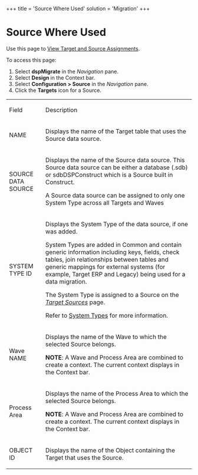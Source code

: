+++
title = 'Source Where Used'
solution = 'Migration'
+++

# Source Where Used

<div class="use">

Use this page to [View Target and Source
Assignments](../Use_Cases/View_Target_and_Source_Assignments).

</div>

To access this page:

1.  Select <span style="font-weight: bold;">dspMigrate</span> in the
    <span style="font-style: italic;">Navigation</span> pane.
2.  Select <span style="font-weight: bold;">Design </span>in the Context
    bar.
3.  Select <span style="font-weight: bold;">Configuration \>
    Source</span> in the
    <span style="font-style: italic;">Navigation</span> pane.
4.  Click the <span style="font-weight: bold;">Targets</span> icon for a
    Source.

<table>
<tbody>
<tr class="odd">
<td><p>Field</p></td>
<td><p>Description</p></td>
</tr>
<tr class="even">
<td><p>NAME</p></td>
<td><p>Displays the name of the Target table that uses the Source data source.</p></td>
</tr>
<tr class="odd">
<td><p>SOURCE DATA SOURCE</p></td>
<td><p>Displays the name of the Source data source. This Source data source can be either a database (.sdb) or sdbDSPConstruct which is a Source built in Construct.</p>
<p>A Source data source can be assigned to only one System Type across all Targets and Waves</p></td>
</tr>
<tr class="even">
<td><p>SYSTEM TYPE ID</p></td>
<td><p>Displays the System Type of the data source, if one was added.</p>
<p>System Types are added in Common and contain generic information including keys, fields, check tables, join relationships between tables and generic mappings for external systems (for example, Target ERP and Legacy) being used for a data migration.</p>
<p>The System Type is assigned to a Source on the <span style="font-style: italic;"><a href="Target_Sources_H_Design">Target Sources</a></span> page.</p>
<p>Refer to <a href="../../../Platform/Common/Use_Cases/System_Types_Overview">System Types</a> for more information.</p></td>
</tr>
<tr class="odd">
<td><p>Wave NAME</p></td>
<td><p>Displays the name of the Wave to which the selected Source belongs.</p>
<p><strong>NOTE</strong>: A Wave and Process Area are combined to create a context. The current context displays in the Context bar.</p></td>
</tr>
<tr class="even">
<td><p>Process Area</p></td>
<td><p>Displays the name of the Process Area to which the selected Source belongs.</p>
<p><strong>NOTE</strong>: A Wave and Process Area are combined to create a context. The current context displays in the Context bar.</p></td>
</tr>
<tr class="odd">
<td><p>OBJECT ID</p></td>
<td><p>Displays the name of the Object containing the Target that uses the Source.</p></td>
</tr>
</tbody>
</table>
